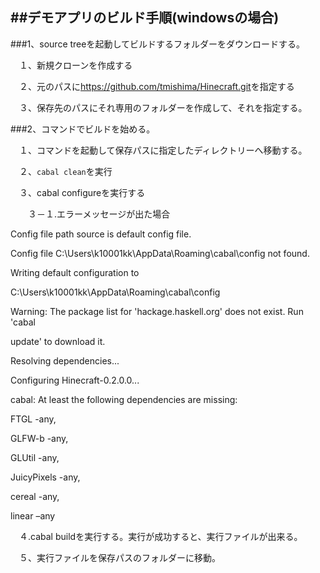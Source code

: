 

##デモアプリのビルド手順(windowsの場合)
---

###1、source treeを起動してビルドするフォルダーをダウンロードする。

　１、新規クローンを作成する

　２、元のパスに<https://github.com/tmishima/Hinecraft.git>を指定する

　３、保存先のパスにそれ専用のフォルダーを作成して、それを指定する。


###2、コマンドでビルドを始める。

　１、コマンドを起動して保存パスに指定したディレクトリーへ移動する。

　２、`cabal clean`を実行

　３、cabal configureを実行する

　　３－１.エラーメッセージが出た場合

Config file path source is default config file.

Config file C:\Users\k10001kk\AppData\Roaming\cabal\config not found.

Writing default configuration to


C:\Users\k10001kk\AppData\Roaming\cabal\config

Warning: The package list for 'hackage.haskell.org' does not exist. Run 'cabal

update' to download it.

Resolving dependencies...

Configuring Hinecraft-0.2.0.0...

cabal: At least the following dependencies are missing:

FTGL -any,

GLFW-b -any,

GLUtil -any,

JuicyPixels -any,

cereal -any,

linear –any

　４.cabal buildを実行する。実行が成功すると、実行ファイルが出来る。

　５、実行ファイルを保存パスのフォルダーに移動。


